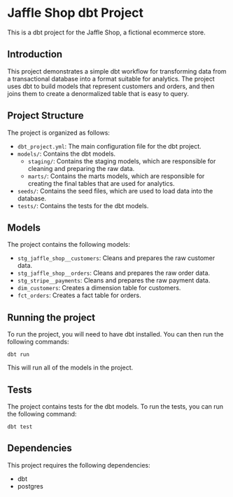 # Jaffle Shop dbt Project

This is a dbt project for the Jaffle Shop, a fictional ecommerce store.

## Introduction

This project demonstrates a simple dbt workflow for transforming data from a transactional database into a format suitable for analytics. The project uses dbt to build models that represent customers and orders, and then joins them to create a denormalized table that is easy to query.

## Project Structure

The project is organized as follows:

- `dbt_project.yml`: The main configuration file for the dbt project.
- `models/`: Contains the dbt models.
  - `staging/`: Contains the staging models, which are responsible for cleaning and preparing the raw data.
  - `marts/`: Contains the marts models, which are responsible for creating the final tables that are used for analytics.
- `seeds/`: Contains the seed files, which are used to load data into the database.
- `tests/`: Contains the tests for the dbt models.

## Models

The project contains the following models:

- `stg_jaffle_shop__customers`: Cleans and prepares the raw customer data.
- `stg_jaffle_shop__orders`: Cleans and prepares the raw order data.
- `stg_stripe__payments`: Cleans and prepares the raw payment data.
- `dim_customers`: Creates a dimension table for customers.
- `fct_orders`: Creates a fact table for orders.

## Running the project

To run the project, you will need to have dbt installed. You can then run the following commands:

```
dbt run
```

This will run all of the models in the project.

## Tests

The project contains tests for the dbt models. To run the tests, you can run the following command:

```
dbt test
```

## Dependencies

This project requires the following dependencies:

- dbt
- postgres
